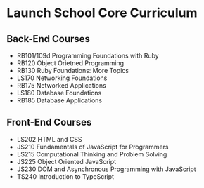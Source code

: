 # Launch School Core Curriculum

## Back-End Courses
- RB101/109d Programming Foundations with Ruby
- RB120 Object Orietned Programming
- RB130 Ruby Foundations: More Topics
- LS170 Networking Foundations
- RB175 Networked Applications
- LS180 Database Foundations
- RB185 Database Applications

## Front-End Courses
- LS202 HTML and CSS
- JS210 Fundamentals of JavaScript for Programmers
- LS215 Computational Thinking and Problem Solving
- JS225 Object Oriented JavaScript
- JS230 DOM and Asynchronous Programming with JavaScript
- TS240 Introduction to TypeScript